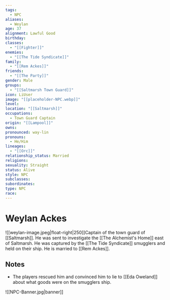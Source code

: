 ```yaml
---
tags:
  - NPC
aliases:
  - Weylan
age: 37
alignment: Lawful Good
birthday: 
classes:
  - "[[Fighter]]"
enemies:
  - "[[The Tide Syndicate]]"
family:
  - "[[Rem Ackes]]"
friends:
  - "[[The Party]]"
gender: Male
groups:
  - "[[Saltmarsh Town Guard]]"
icon: LiUser
image: "[[placeholder-NPC.webp]]"
level: 
location: "[[Saltmarsh]]"
occupations:
  - Town Guard Captain
origin: "[[Lampool]]"
owns: 
pronounced: way-lin
pronouns:
  - He/Him
lineages:
  - "[[Orc]]"
relationship_status: Married
religions: 
sexuality: Straight
status: Alive
style: NPC
subclasses: 
subordinates: 
type: NPC
race: 
---
```


# Weylan Ackes

![[weylan-image.jpeg|float-right|250]]Captain of the town guard of [[Saltmarsh]]. He was sent to investigate the [[The Alchemist's Home]] east of Saltmarsh. He was captured by the [[The Tide Syndicate]] smugglers and held on their ship. He is married to [[Rem Ackes]].

## Notes

- The players rescued him and convinced him to lie to [[Eda Oweland]] about what goods were on the smugglers ship.

![[NPC-Banner.jpg|banner]]

